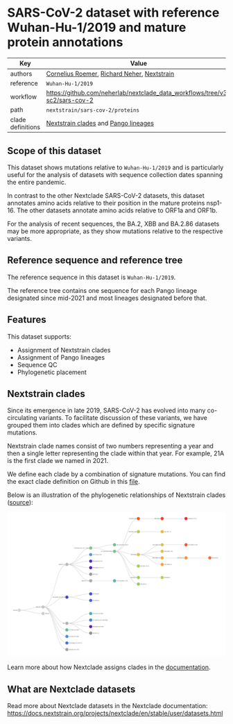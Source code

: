 # SARS-CoV-2 dataset with reference Wuhan-Hu-1/2019 and mature protein annotations

| Key               | Value                                                                                                                                                            |
| ----------------- | ---------------------------------------------------------------------------------------------------------------------------------------------------------------- |
| authors           | [Cornelius Roemer](https://neherlab.org), [Richard Neher](https://neherlab.org), [Nextstrain](https://nextstrain.org)                                            |
| reference         | `Wuhan-Hu-1/2019`                                                                                                                                                |
| workflow          | https://github.com/neherlab/nextclade_data_workflows/tree/v3-sc2/sars-cov-2                                                                                      |
| path              | `nextstrain/sars-cov-2/proteins`                                                                                                                                 |
| clade definitions | [Nextstrain clades](https://nextstrain.org/blog/2022-04-29-SARS-CoV-2-clade-naming-2022) and [Pango lineages](https://www.nature.com/articles/s41564-020-0770-5) |

## Scope of this dataset

This dataset shows mutations relative to `Wuhan-Hu-1/2019` and is particularly useful for the analysis of datasets with sequence collection dates spanning the entire pandemic.

In contrast to the other Nextclade SARS-CoV-2 datasets, this dataset annotates amino acids relative to their position in the mature proteins nsp1-16. The other datasets annotate amino acids relative to ORF1a and ORF1b.

For the analysis of recent sequences, the BA.2, XBB and BA.2.86 datasets may be more appropriate, as they show mutations relative to the respective variants.

## Reference sequence and reference tree

The reference sequence in this dataset is `Wuhan-Hu-1/2019`.

The reference tree contains one sequence for each Pango lineage designated since mid-2021 and most lineages designated before that.

## Features

This dataset supports:

- Assignment of Nextstrain clades
- Assignment of Pango lineages
- Sequence QC
- Phylogenetic placement

## Nextstrain clades

Since its emergence in late 2019, SARS-CoV-2 has evolved into many co-circulating variants. To facilitate discussion of these variants, we have grouped them into clades which are defined by specific signature mutations.

Nextstrain clade names consist of two numbers representing a year and then a single letter representing the clade within that year. For example, 21A is the first clade we named in 2021.

We define each clade by a combination of signature mutations. You can find the exact clade definition on Github in this [file](https://github.com/nextstrain/ncov/blob/master/defaults/clades.tsv).

Below is an illustration of the phylogenetic relationships of Nextstrain clades ([source](https://github.com/nextstrain/ncov-clades-schema/)):

![Illustration of phylogenetic relationships of SARS-CoV-2 clades, as defined by Nextstrain](https://raw.githubusercontent.com/nextstrain/ncov-clades-schema/master/clades.svg)

Learn more about how Nextclade assigns clades in the [documentation](https://docs.nextstrain.org/projects/nextclade/en/stable/user/algorithm/).

## What are Nextclade datasets

Read more about Nextclade datasets in the Nextclade documentation: https://docs.nextstrain.org/projects/nextclade/en/stable/user/datasets.html

